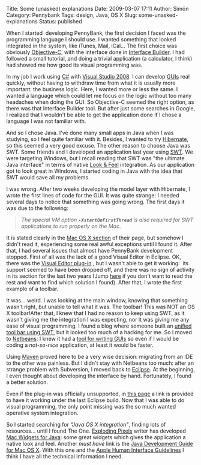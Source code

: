 Title: Some (unasked) explanations
Date: 2009-03-07 17:11
Author: Simón
Category: Pennybank
Tags: design, Java, OS X
Slug: some-unasked-explanations
Status: published

When I started  developing PennyBank, the first decision I faced was the
programming language I should use. I wanted something that looked
integrated in the system, like iTunes, Mail, iCal... The first choice
was obviously
[Objective-C](http://en.wikipedia.org/wiki/Objective-C "Objective-C"),
with the interface done in [Interface
Builder](http://developer.apple.com/tools/interfacebuilder.html "Interface Builder").
I had followed a small tutorial, and doing a trivial application (a
calculator, I think) had showed me how good its visual programming was.

In my job I work using
[C\#](http://en.wikipedia.org/wiki/C_Sharp_(programming_language) "C# Programming Language")
with [Visual Studio
2008](http://msdn.microsoft.com/en-us/vstudio/default.aspx "Visual Studio").
I can develop
[GUIs](http://en.wikipedia.org/wiki/Graphical_user_interface "Graphical user interface")
real quickly, without having to withdraw time from what it is usually
more important: the business logic. Here, I wanted more or less the
same. I wanted a language which could let me focus on the logic without
too many headaches when doing the GUI. So Objective-C seemed the right
option, as there was that Interface Builder tool. But after just some
searches in Google, I realized that I wouldn't be able to get the
application done if I chose a language I was not familiar with.

And so I chose Java. I've done many small apps in Java when I was
studying, so I feel quite familiar with it. Besides, I wanted to try
[Hibernate](http://www.hibernate.org/ "Hibernate"), so this seemed a
very good excuse. The other reason to choose Java was SWT. Some friends
and I developed an application last year using
[SWT](http://www.eclipse.org/swt/ "The Standard Widget Tool"). We were
targeting Windows, but I recall reading that SWT was "the ultimate Java
interface" in terms of native [Look &
Feel](http://en.wikipedia.org/wiki/Look_and_feel "Look and feel")
integration. As our application got to look great in Windows, I started
coding in Java with the idea that SWT would save all my problems.

I was wrong. After two weeks developing the model layer with Hibernate,
I wrote the first lines of code for the GUI. It was quite strange: I
needed several days to notice that something was going wrong. The first
days it was due to the following:

> *The special VM option **`-XstartOnFirstThread`** is also required for
> SWT applications to run properly on the Mac.*

It is stated clearly in the [Mac OS X
section](http://www.eclipse.org/swt/macosx/ "Deploying SWT Applications on Mac OS X")
of their page, but somehow I didn't read it, experiencing some real
awful exceptions until I found it. After that, I had several issues that
almost have PennyBank development stopped. First of all was the lack of
a good Visual Editor in Eclipse. OK, there was the [Visual Editor
plug-in](http://www.eclipse.org/vep/WebContent/main.php "Visual Editor plug-in")
, but I wasn't able to get it working:  its support seemed to have been
dropped off, and there was no sign of activity in its section for the
last two years (Jump [here](#veplugin) if you don't want to read the
rest and want to find which solution I found). After that, I wrote the
first example of a toolbar.

It was... weird. I was looking at the main window, knowing that
something wasn't right, but unable to tell what it was. The toolbar!
This was NOT an OS X toolbar!After that, I knew that I had no reason to
keep using SWT, as it wasn't giving me the integration I was expecting,
nor it was giving me any ease of visual programming. I found a blog
where someone built an [unified tool bar using
SWT](http://blog.laurentm.com/2008/07/making-swt-look-more-native-on-mac-os/ "Making SWT look more native on Mac OS"),
but it looked too much of a hacking for me. So I moved to
[Netbeans](http://www.netbeans.org/ "Netbeans"): I knew it had a [tool
for writing
GUIs](http://www.netbeans.org/kb/trails/matisse.html "Matisse on Netbeans")
so even if I would be coding a *not-so-nice* application, at least it
would be faster.

Using [Maven](http://maven.apache.org/ "Maven") proved here to be a very
wise decision: migrating from an IDE to the other was painless. But I
didn't stay with Netbeans too much: after an strange problem with
Subversion, I moved back to
[Eclipse](http://www.eclipse.org/ "Eclipse"). At the beginning, I even
thought about developing the interface by hand. Fortunately, I found a
better solution.

<a name="veplugin"></a>Even if the plug-in was officially unsupported,
in [this
page](http://wiki.eclipse.org/VE/Update "Visual Editor plug-in") a link
is provided to have it working under the last Eclipse build. Now that I
was able to do visual programming, the only point missing was the so
much wanted operative system integration.

So I started searching for *"Java OS X integration"*, finding lots of
resources... until I found The One. [Exploding
Pixels](http://explodingpixels.wordpress.com/ "Exploding Pixels") writer
has developed [Mac Widgets for
Java](http://code.google.com/p/macwidgets/ "Mac Widgets for Java"): some
great widgets which gives the application a native look and feel.
Another *must have* link is the [Java Development Guide for Mac OS
X](http://developer.apple.com/documentation/Java/Conceptual/Java14Development/index.html "Java Development Guide for Mac OS X").
With this one and the [Apple Human Interface
Guidelines](http://developer.apple.com/documentation/userexperience/Conceptual/AppleHIGuidelines/index.html "Apple Human Interface Guidelines")
I think I have all the technical information I need.
